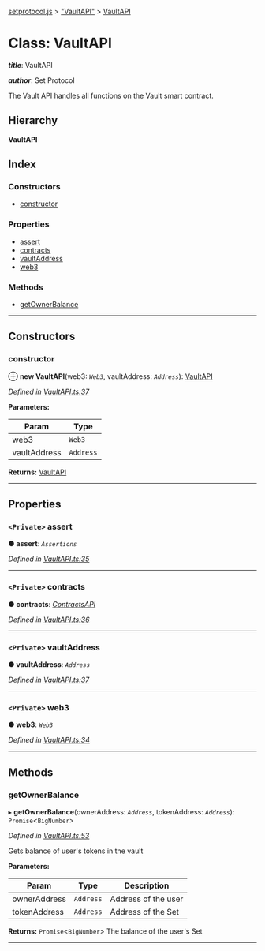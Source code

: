 [setprotocol.js](../README.md) > ["VaultAPI"](../modules/_vaultapi_.md) > [VaultAPI](../classes/_vaultapi_.vaultapi.md)

# Class: VaultAPI

*__title__*: VaultAPI

*__author__*: Set Protocol

The Vault API handles all functions on the Vault smart contract.

## Hierarchy

**VaultAPI**

## Index

### Constructors

* [constructor](_vaultapi_.vaultapi.md#constructor)

### Properties

* [assert](_vaultapi_.vaultapi.md#assert)
* [contracts](_vaultapi_.vaultapi.md#contracts)
* [vaultAddress](_vaultapi_.vaultapi.md#vaultaddress)
* [web3](_vaultapi_.vaultapi.md#web3)

### Methods

* [getOwnerBalance](_vaultapi_.vaultapi.md#getownerbalance)

---

## Constructors

<a id="constructor"></a>

###  constructor

⊕ **new VaultAPI**(web3: *`Web3`*, vaultAddress: *`Address`*): [VaultAPI](_vaultapi_.vaultapi.md)

*Defined in [VaultAPI.ts:37](https://github.com/SetProtocol/setProtocol.js/blob/43f5628/src/api/VaultAPI.ts#L37)*

**Parameters:**

| Param | Type |
| ------ | ------ |
| web3 | `Web3` |
| vaultAddress | `Address` |

**Returns:** [VaultAPI](_vaultapi_.vaultapi.md)

___

## Properties

<a id="assert"></a>

### `<Private>` assert

**● assert**: *`Assertions`*

*Defined in [VaultAPI.ts:35](https://github.com/SetProtocol/setProtocol.js/blob/43f5628/src/api/VaultAPI.ts#L35)*

___
<a id="contracts"></a>

### `<Private>` contracts

**● contracts**: *[ContractsAPI](_contractsapi_.contractsapi.md)*

*Defined in [VaultAPI.ts:36](https://github.com/SetProtocol/setProtocol.js/blob/43f5628/src/api/VaultAPI.ts#L36)*

___
<a id="vaultaddress"></a>

### `<Private>` vaultAddress

**● vaultAddress**: *`Address`*

*Defined in [VaultAPI.ts:37](https://github.com/SetProtocol/setProtocol.js/blob/43f5628/src/api/VaultAPI.ts#L37)*

___
<a id="web3"></a>

### `<Private>` web3

**● web3**: *`Web3`*

*Defined in [VaultAPI.ts:34](https://github.com/SetProtocol/setProtocol.js/blob/43f5628/src/api/VaultAPI.ts#L34)*

___

## Methods

<a id="getownerbalance"></a>

###  getOwnerBalance

▸ **getOwnerBalance**(ownerAddress: *`Address`*, tokenAddress: *`Address`*): `Promise`<`BigNumber`>

*Defined in [VaultAPI.ts:53](https://github.com/SetProtocol/setProtocol.js/blob/43f5628/src/api/VaultAPI.ts#L53)*

Gets balance of user's tokens in the vault

**Parameters:**

| Param | Type | Description |
| ------ | ------ | ------ |
| ownerAddress | `Address` |  Address of the user |
| tokenAddress | `Address` |  Address of the Set |

**Returns:** `Promise`<`BigNumber`>
The balance of the user's Set

___

